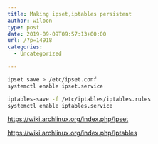 ```yaml
---
title: Making ipset,iptables persistent
author: wiloon
type: post
date: 2019-09-09T09:57:13+00:00
url: /?p=14918
categories:
  - Uncategorized

---
```

```bash
ipset save > /etc/ipset.conf
systemctl enable ipset.service

iptables-save -f /etc/iptables/iptables.rules
systemctl enable iptables.service
```

https://wiki.archlinux.org/index.php/Ipset
  
https://wiki.archlinux.org/index.php/Iptables